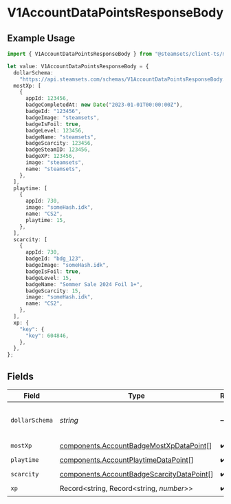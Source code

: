 # V1AccountDataPointsResponseBody

## Example Usage

```typescript
import { V1AccountDataPointsResponseBody } from "@steamsets/client-ts/models/components";

let value: V1AccountDataPointsResponseBody = {
  dollarSchema:
    "https://api.steamsets.com/schemas/V1AccountDataPointsResponseBody.json",
  mostXp: [
    {
      appId: 123456,
      badgeCompletedAt: new Date("2023-01-01T00:00:00Z"),
      badgeId: "123456",
      badgeImage: "steamsets",
      badgeIsFoil: true,
      badgeLevel: 123456,
      badgeName: "steamsets",
      badgeScarcity: 123456,
      badgeSteamID: 123456,
      badgeXP: 123456,
      image: "steamsets",
      name: "steamsets",
    },
  ],
  playtime: [
    {
      appId: 730,
      image: "someHash.idk",
      name: "CS2",
      playtime: 15,
    },
  ],
  scarcity: [
    {
      appId: 730,
      badgeId: "bdg_123",
      badgeImage: "someHash.idk",
      badgeIsFoil: true,
      badgeLevel: 15,
      badgeName: "Sommer Sale 2024 Foil 1+",
      badgeScarcity: 15,
      image: "someHash.idk",
      name: "CS2",
    },
  ],
  xp: {
    "key": {
      "key": 604846,
    },
  },
};
```

## Fields

| Field                                                                                                  | Type                                                                                                   | Required                                                                                               | Description                                                                                            | Example                                                                                                |
| ------------------------------------------------------------------------------------------------------ | ------------------------------------------------------------------------------------------------------ | ------------------------------------------------------------------------------------------------------ | ------------------------------------------------------------------------------------------------------ | ------------------------------------------------------------------------------------------------------ |
| `dollarSchema`                                                                                         | *string*                                                                                               | :heavy_minus_sign:                                                                                     | A URL to the JSON Schema for this object.                                                              | https://api.steamsets.com/schemas/V1AccountDataPointsResponseBody.json                                 |
| `mostXp`                                                                                               | [components.AccountBadgeMostXpDataPoint](../../models/components/accountbadgemostxpdatapoint.md)[]     | :heavy_check_mark:                                                                                     | N/A                                                                                                    |                                                                                                        |
| `playtime`                                                                                             | [components.AccountPlaytimeDataPoint](../../models/components/accountplaytimedatapoint.md)[]           | :heavy_check_mark:                                                                                     | N/A                                                                                                    |                                                                                                        |
| `scarcity`                                                                                             | [components.AccountBadgeScarcityDataPoint](../../models/components/accountbadgescarcitydatapoint.md)[] | :heavy_check_mark:                                                                                     | N/A                                                                                                    |                                                                                                        |
| `xp`                                                                                                   | Record<string, Record<string, *number*>>                                                               | :heavy_check_mark:                                                                                     | N/A                                                                                                    |                                                                                                        |